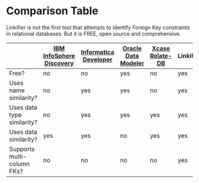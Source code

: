# Comparison Table

Linkifier is not the first tool that attempts to identify Foreign Key constraints in relational databases. But it is FREE, open source and comprehensive.

|                            | [IBM InfoSphere Discovery](https://www.ibm.com/support/knowledgecenter/en/SSPT3X_2.1.2/com.ibm.swg.im.iis.productization.iisinfsv.overview.doc/topics/cisodiscover_scenarios.html) | [Informatica Developer](https://kb.informatica.com/h2l/HowTo%20Library/1/0894-ConfiguringAutoCurationParameterstoInferForeignKeys-H2L.pdf) | [Oracle Data Modeler](https://www.thatjeffsmith.com/archive/2015/08/discovering-foreign-keys-in-oracle-sql-developer-data-modeler/) | [Xcase Relate-DB](http://xcasefori.com/products/xcase-relate-db/) | Linkifier |
| -------------------------- | ------------------------------------------------------------ | ------------------------------------------------------------ | ------------------------------------------------------------ | ------------------------------------------------------------ | --------- |
| Free?                      | no                                                           | no                                                           | yes                                                          | no                                                           | yes       |
| Uses name similarity?      | no                                                           | yes                                                          | yes                                                          | no                                                           | yes       |
| Uses data type similarity? | no                                                           | yes                                                          | yes                                                          | yes                                                          | yes       |
| Uses data similarity?      | yes                                                          | yes                                                          | no                                                           | yes                                                          | yes       |
| Supports multi-column FKs? | no                                                           | no                                                           | no                                                           | no                                                           | yes       |